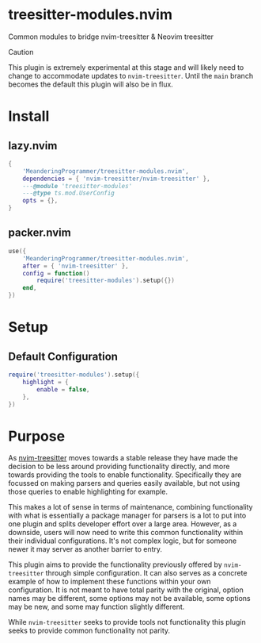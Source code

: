 # treesitter-modules.nvim

Common modules to bridge nvim-treesitter & Neovim treesitter

> [!CAUTION]
>
> This plugin is extremely experimental at this stage and will likely need to change
> to accommodate updates to `nvim-treesitter`. Until the `main` branch becomes the
> default this plugin will also be in flux.

# Install

## lazy.nvim

```lua
{
    'MeanderingProgrammer/treesitter-modules.nvim',
    dependencies = { 'nvim-treesitter/nvim-treesitter' },
    ---@module 'treesitter-modules'
    ---@type ts.mod.UserConfig
    opts = {},
}
```

## packer.nvim

```lua
use({
    'MeanderingProgrammer/treesitter-modules.nvim',
    after = { 'nvim-treesitter' },
    config = function()
        require('treesitter-modules').setup({})
    end,
})
```

# Setup

## Default Configuration

```lua
require('treesitter-modules').setup({
    highlight = {
        enable = false,
    },
})
```

# Purpose

As [nvim-treesitter](https://github.com/nvim-treesitter/nvim-treesitter) moves towards
a stable release they have made the decision to be less around providing functionality
directly, and more towards providing the tools to enable functionality. Specifically
they are focussed on making parsers and queries easily available, but not using those
queries to enable highlighting for example.

This makes a lot of sense in terms of maintenance, combining functionality with what
is essentially a package manager for parsers is a lot to put into one plugin and
splits developer effort over a large area. However, as a downside, users will now
need to write this common functionality within their individual configurations. It's
not complex logic, but for someone newer it may server as another barrier to entry.

This plugin aims to provide the functionality previously offered by `nvim-treesitter`
through simple configuration. It can also serves as a concrete example of how to
implement these functions within your own configuration. It is not meant to have
total parity with the original, option names may be different, some options may not
be available, some options may be new, and some may function slightly different.

While `nvim-treesitter` seeks to provide tools not functionality this plugin seeks
to provide common functionality not parity.
